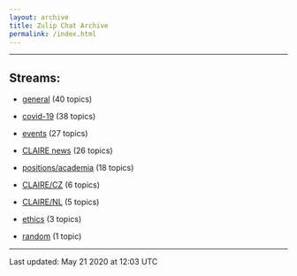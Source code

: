 ```yaml
---
layout: archive
title: Zulip Chat Archive
permalink: /index.html
---
```


---

## Streams:

* [general](stream/201199-general/index.html) (40 topics)

* [covid-19](stream/226112-covid-19/index.html) (38 topics)

* [events](stream/201207-events/index.html) (27 topics)

* [CLAIRE news](stream/201957-CLAIRE-news/index.html) (26 topics)

* [positions/academia](stream/203258-positions/academia/index.html) (18 topics)

* [CLAIRE/CZ](stream/203399-CLAIRE/CZ/index.html) (6 topics)

* [CLAIRE/NL](stream/203255-CLAIRE/NL/index.html) (5 topics)

* [ethics](stream/228366-ethics/index.html) (3 topics)

* [random](stream/202125-random/index.html) (1 topic)

<hr><p>Last updated: May 21 2020 at 12:03 UTC</p>